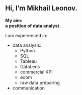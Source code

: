 ## Hi, I’m Mikhail Leonov.

<b>My aim:<br>a position of data analyst.</b>

I am experienced in:
- data analysis:
    * Python
    * SQL
    * Tableau
    * DataLens
    * commercial KPI
    * ecom
    * raw data preparing
- communication

